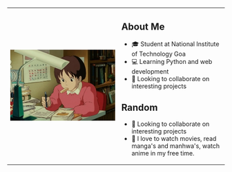 <table>
  <tr>
    <td><img src="565edd_17152e29e0b7499f882e505cdc0e4c9a~mv2.webp" alt="Your Image"/></td>
    <td>
      <h2>About Me</h2>
      <ul>
        <li>🎓 Student at National Institute of Technology Goa</li>
        <li>💻 Learning Python and web development</li>
        <li>🚀 Looking to collaborate on interesting projects</li>
      </ul>
      <h2>Random</h2>
      <ul>
        <li>🚀 Looking to collaborate on interesting projects</li>
        <li>🎌 I love to watch movies, read manga's and manhwa's, watch anime in my free time.</li>
      </ul>
    </td>
  </tr>
</table>


